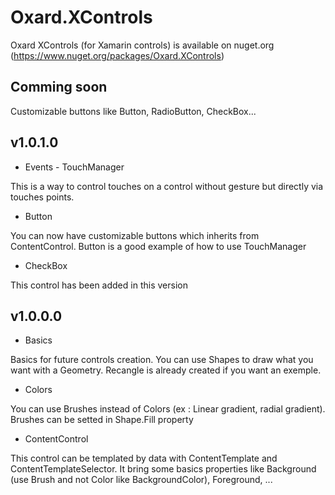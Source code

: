 # Oxard.XControls
Oxard XControls (for Xamarin controls) is available on nuget.org (https://www.nuget.org/packages/Oxard.XControls)

## Comming soon
Customizable buttons like Button, RadioButton, CheckBox...

## v1.0.1.0
- Events - TouchManager

This is a way to control touches on a control without gesture but directly via touches points.
- Button

You can now have customizable buttons which inherits from ContentControl. Button is a good example of how to use TouchManager
- CheckBox

This control has been added in this version

## v1.0.0.0
- Basics

Basics for future controls creation. You can use Shapes to draw what you want with a Geometry.
Recangle is already created if you want an exemple.
- Colors

You can use Brushes instead of Colors (ex : Linear gradient, radial gradient). Brushes can be setted in Shape.Fill property
- ContentControl

This control can be templated by data with ContentTemplate and ContentTemplateSelector. It bring some basics properties like Background (use Brush and not Color like BackgroundColor), Foreground, ...
